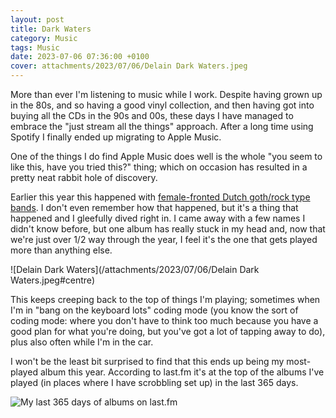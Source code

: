 ```yaml
---
layout: post
title: Dark Waters
category: Music
tags: Music
date: 2023-07-06 07:36:00 +0100
cover: attachments/2023/07/06/Delain Dark Waters.jpeg
---
```


More than ever I'm listening to music while I work. Despite having grown up
in the 80s, and so having a good vinyl collection, and then having got into
buying all the CDs in the 90s and 00s, these days I have managed to embrace
the "just stream all the things" approach. After a long time using Spotify I
finally ended up migrating to Apple Music.

One of the things I do find Apple Music does well is the whole "you seem to
like this, have you tried this?" thing; which on occasion has resulted in a
pretty neat rabbit hole of discovery.

Earlier this year this happened with [female-fronted Dutch goth/rock type
bands](https://fosstodon.org/@davep/109709660400107128). I don't even
remember how that happened, but it's a thing that happened and I gleefully
dived right in. I came away with a few names I didn't know before, but one
album has really stuck in my head and, now that we're just over 1/2 way
through the year, I feel it's the one that gets played more than anything
else.

![Delain Dark Waters](/attachments/2023/07/06/Delain Dark Waters.jpeg#centre)

This keeps creeping back to the top of things I'm playing; sometimes when
I'm in "bang on the keyboard lots" coding mode (you know the sort of coding
mode: where you don't have to think too much because you have a good plan
for what you're doing, but you've got a lot of tapping away to do), plus
also often while I'm in the car.

I won't be the least bit surprised to find that this ends up being my
most-played album this year. According to last.fm it's at the top of the
albums I've played (in places where I have scrobbling set up) in the last
365 days.

![My last 365 days of albums on last.fm](/attachments/2023/07/06/AlbumsInLast365Days.png#centre)

[//]: # (2023-07-06-dark-waters.md ends here)
